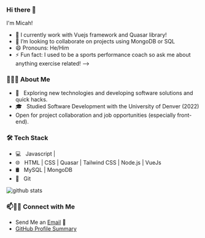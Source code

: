 ### Hi there 👋 

I'm Micah!
- 🌱 I currently work with Vuejs framework and Quasar library!
- 👯 I’m looking to collaborate on projects using MongoDB or SQL
- 😄 Pronouns: He/Him
- ⚡ Fun fact: I used to be a sports performance coach so ask me about anything exercise related!
-->

<h3> 👨🏻‍💻 About Me </h3>

- 🤔 &nbsp; Exploring new technologies and developing software solutions and quick hacks.
- 🎓 &nbsp; Studied Software Development with the University of Denver (2022)
- Open for project collaboration and job opportunities (especially front-end). 

<h3>🛠 Tech Stack</h3>

- 💻 &nbsp; Javascript | 
- 🌐 &nbsp; HTML | CSS | Quasar | Tailwind CSS | Node.js | VueJs
- 🛢 &nbsp; MySQL | MongoDB
- 🔧 &nbsp; Git 


![github stats](https://github-readme-stats.vercel.app/api?username=mbottoms3&show_icons=true)

### 📫🤝🏻 Connect with Me

 - Send Me an [Email](mailto:bottoms.micah.3@gmail.com) 💌
 - [GitHub Profile Summary](https://profile-summary-for-github.com/user/mbottoms3)




 
<!---
mbottoms3/mbottoms3 is a ✨ special ✨ repository because its `README.md` (this file) appears on your GitHub profile.
You can click the Preview link to take a look at your changes.
--->
